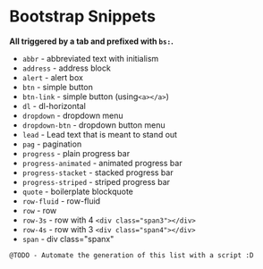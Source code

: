 # Bootstrap Snippets

__All triggered by a tab and prefixed with `bs:`.__

* `abbr` - abbreviated text with initialism
* `address` - address block
* `alert` - alert box
* `btn` - simple button
* `btn-link` - simple button (using`<a></a>`)
* `dl` - dl-horizontal
* `dropdown` - dropdown menu
* `dropdown-btn` - dropdown button menu
* `lead` - Lead text that is meant to stand out
* `pag` - pagination
* `progress` - plain progress bar
* `progress-animated` - animated progress bar
* `progress-stacket` - stacked progress bar
* `progress-striped` - striped progress bar
* `quote` - boilerplate blockquote
* `row-fluid` - row-fluid
* `row` - row
* `row-3s` - row with 4 `<div class="span3"></div>`
* `row-4s` - row with 3 `<div class="span4"></div>`
* `span` - div class="spanx"

```
@TODO - Automate the generation of this list with a script :D
```

